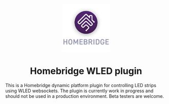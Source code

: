 <p align="center">

<img src="https://github.com/homebridge/branding/raw/latest/logos/homebridge-wordmark-logo-vertical.png" width="150">

</p>

<span align="center">

# Homebridge WLED plugin

</span>

This is a Homebridge dynamic platform plugin for controlling LED strips using WLED websockets. The plugin is currently work in progress and should not be used in a production environment. Beta testers are welcome.
